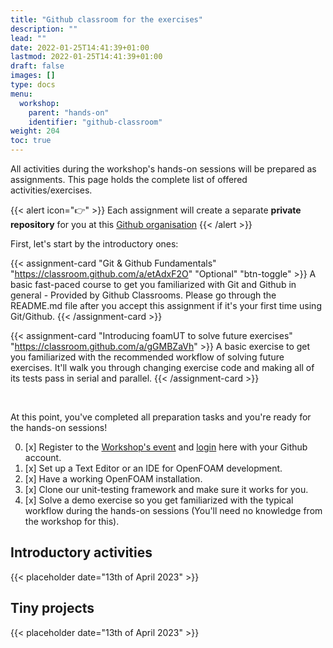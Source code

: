 ```yaml
---
title: "Github classroom for the exercises"
description: ""
lead: ""
date: 2022-01-25T14:41:39+01:00
lastmod: 2022-01-25T14:41:39+01:00
draft: false
images: []
type: docs
menu:
  workshop:
    parent: "hands-on"
    identifier: "github-classroom"
weight: 204
toc: true
---
```


All activities during the workshop's hands-on sessions will be prepared as assignments. This page holds the complete list
of offered activities/exercises.

{{< alert icon="👉" >}}
Each assignment will create a separate **private repository** for you at this [Github organisation](https://github.com/OpenFOAM-Parallelisation-Course)
{{< /alert >}}

First, let's start by the introductory ones:

{{< assignment-card "Git & Github Fundamentals" "https://classroom.github.com/a/etAdxF2O" "Optional" "btn-toggle" >}}
A basic fast-paced course to get you familiarized with Git and Github in general - Provided by Github Classrooms. Please
go through the README.md file after you accept this assignment if it's your first time using Git/Github.
{{< /assignment-card >}}

{{< assignment-card "Introducing foamUT to solve future exercises" "https://classroom.github.com/a/gGMBZaVh" >}}
A basic exercise to get you familiarized with the recommended workflow of solving future exercises.
It'll walk you through changing exercise code and making all of its tests pass in serial and parallel.
{{< /assignment-card >}}

<div class="card-bar"></div><br>

At this point, you've completed all preparation tasks and you're ready for the hands-on sessions!

0. [x] Register to the [Workshop's event]() and [login](/user) here with your Github account.
1. [x] Set up a Text Editor or an IDE for OpenFOAM development.
2. [x] Have a working OpenFOAM installation.
2. [x] Clone our unit-testing framework and make sure it works for you.
3. [x] Solve a demo exercise so you get familiarized with the typical workflow during the hands-on sessions (You'll need no knowledge from the workshop for this).

## Introductory activities

{{< placeholder date="13th of April 2023" >}}

## Tiny projects

{{< placeholder date="13th of April 2023" >}}
